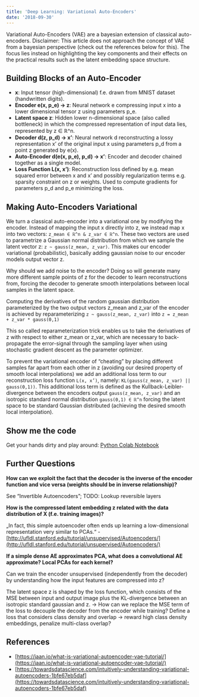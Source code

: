 ```yaml
---
title: 'Deep Learning: Variational Auto-Encoders'
date: '2018-09-30'
---
```

Variational Auto-Encoders (VAE) are a bayesian extension of classical auto-encoders. Disclaimer: This article does not approach the concept of VAE from a bayesian perspective (check out the references below for this). The focus lies instead on highlighting the key components and their effects on the practical results such as the latent embedding space structure.

## Building Blocks of an Auto-Encoder

- **x**: Input tensor (high-dimensional) f.e. drawn from MNIST dataset (handwritten digits).
- **Encoder e(x, p_e) → z**: Neural network e compressing input x into a lower dimensional tensor z using parameters p_e.
- **Latent space z**: Hidden lower n-dimensional space (also called bottleneck) in which the compressed representation of input data lies, represented by z ∈ ℝ^n.
- **Decoder d(z, p_d) → x’**: Neural network d reconstructing a lossy representation x’ of the original input x using parameters p_d from a point z generated by e(x).
- **Auto-Encoder d(e(x, p_e), p_d) → x’**: Encoder and decoder chained together as a single model.
- **Loss Function L(x, x’)**: Reconstruction loss defined by e.g. mean squared error between x and x’ and possibly regularization terms e.g. sparsity constraint on z or weights. Used to compute gradients for parameters p_d and p_e minimizing the loss.

## Making Auto-Encoders Variational

We turn a classical auto-encoder into a variational one by modifying the encoder. Instead of mapping the input x directly into z, we instead map x into two vectors: `z_mean ∈ ℝ^n & z_var ∈ ℝ^n`. These two vectors are used to parametrize a Gaussian normal distribution from which we sample the latent vector z: `z ~ gauss(z_mean, z_var)`. This makes our encoder variational (probabilistic), basically adding gaussian noise to our encoder models output vector z.

Why should we add noise to the encoder? Doing so will generate many more different sample points of z for the decoder to learn reconstructions from, forcing the decoder to generate smooth interpolations between local samples in the latent space.

Computing the derivatives of the random gaussian distribution parameterized by the two output vectors z_mean and z_var of the encoder is achieved by reparameterizing `z ~ gauss(z_mean, z_var)` into `z = z_mean + z_var * gauss(0,1)`

This so called reparameterization trick enables us to take the derivatives of z with respect to either z_mean or z_var, which are necessary to back-propagate the error-signal through the sampling layer when using stochastic gradient descent as the parameter optimizer.

To prevent the variational encoder of “cheating” by placing different samples far apart from each other in z (avoiding our desired property of smooth local interpolations) we add an additional loss term to our reconstruction loss function `L(x, x’)`, namely: `KL(gauss(z_mean, z_var) || gauss(0,1))`. This additional loss term is defined as the Kullback-Leibler-divergence between the encoders output `gauss(z_mean, z_var)` and an isotropic standard normal distribution `gauss(0,1) ∈ ℝ^n` forcing the latent space to be standard Gaussian distributed (achieving the desired smooth local interpolation).

## Show me the code

Get your hands dirty and play around: [Python Colab Notebook](https://colab.research.google.com/drive/1f73wONMp8U2LvAmN0MNGyflqGFog0g2S)

## Further Questions

**How can we exploit the fact that the decoder is the inverse of the encoder function and vice versa (weights should be in inverse relationship)?**

See “Invertible Autoencoders”; TODO: Lookup reversible layers

**How is the compressed latent embedding z related with the data distribution of X (f.e. training images)?**

„In fact, this simple autoencoder often ends up learning a low-dimensional representation very similar to PCAs.“ - 
[http://ufldl.stanford.edu/tutorial/unsupervised/Autoencoders/](http://ufldl.stanford.edu/tutorial/unsupervised/Autoencoders/)

**If a simple dense AE approximates PCA, what does a convolutional AE approximate? Local PCAs for each kernel?**

Can we train the encoder unsupervised (independently from the decoder) by understanding how the input features are compressed into z?

The latent space z is shaped by the loss function, which consists of the MSE between input and output image plus the KL-divergence between an isotropic standard gaussian and z. -> How can we replace the MSE term of the loss to decouple the decoder from the encoder while training? Define a loss that considers class density and overlap -> reward high class density embeddings, penalize multi-class overlap?

## References

- [https://jaan.io/what-is-variational-autoencoder-vae-tutorial/](https://jaan.io/what-is-variational-autoencoder-vae-tutorial/)
- [https://towardsdatascience.com/intuitively-understanding-variational-autoencoders-1bfe67eb5daf](https://towardsdatascience.com/intuitively-understanding-variational-autoencoders-1bfe67eb5daf)
